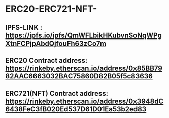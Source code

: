 # ERC20-ERC721-NFT-

## IPFS-LINK : https://ipfs.io/ipfs/QmWFLbikHKubvnSoNqWPgXtnFCPjpAbdQjfouFh63zCo7m

## ERC20 Contract address: https://rinkeby.etherscan.io/address/0x85BB7982AAC6663032BAC75860D82B05f5c83636

## ERC721(NFT) Contract address: https://rinkeby.etherscan.io/address/0x3948dC6438FeC3fB020Ed537D61D01Ea53b2ed83
